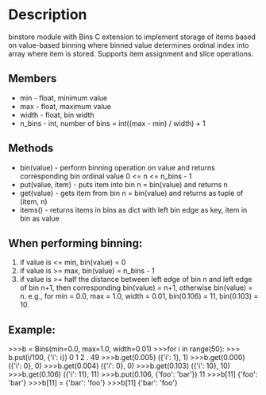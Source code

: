 # Description
binstore module with Bins C extension to implement storage of items based on value-based binning where binned value determines ordinal index into array where item is stored.   Supports item assignment and slice operations.

## Members
- min - float, minimum value 
- max - float, maximum value
- width - float, bin width 
- n_bins - int, number of bins = int((max - min) / width) + 1
 
## Methods
- bin(value) - perform binning operation on value and returns corresponding bin ordinal value 0 <= n <= n_bins - 1
- put(value, item) - puts item into bin n = bin(value) and returns n
- get(value) - gets item from bin n = bin(value) and returns as tuple of (item, n)
- items() - returns items in bins as dict with left bin edge as key, item in bin as value 

## When performing binning:
1. if value is <= min, bin(value) = 0
2. if value is >= max, bin(value) = n_bins - 1 
3. if value is >= half the distance between left edge of bin n and left edge of bin n+1, then corresponding bin(value) = n+1, otherwise bin(value) = n.  e.g., for min = 0.0, max = 1.0, width = 0.01, bin(0.106) = 11, bin(0.103) = 10.

## Example: 
\>>>b = Bins(min=0.0, max=1.0, width=0.01)
\>>>for i in range(50):
\>>>    b.put(i/100, {'i': i})
0
1
2
.
49
\>>>b.get(0.005)
({'i': 1}, 1)
\>>>b.get(0.000)
({'i': 0}, 0)
\>>>b.get(0.004)
({'i': 0}, 0)
\>>>b.get(0.103)
({'i': 10}, 10)
\>>>b.get(0.106)
({'i': 11}, 11)
\>>>b.put(0.106, {'foo': 'bar'})
11
\>>>b[11]
{'foo': 'bar'}
\>>>b[11] = {'bar': 'foo'}
\>>>b[11]
{'bar': 'foo'}
 
